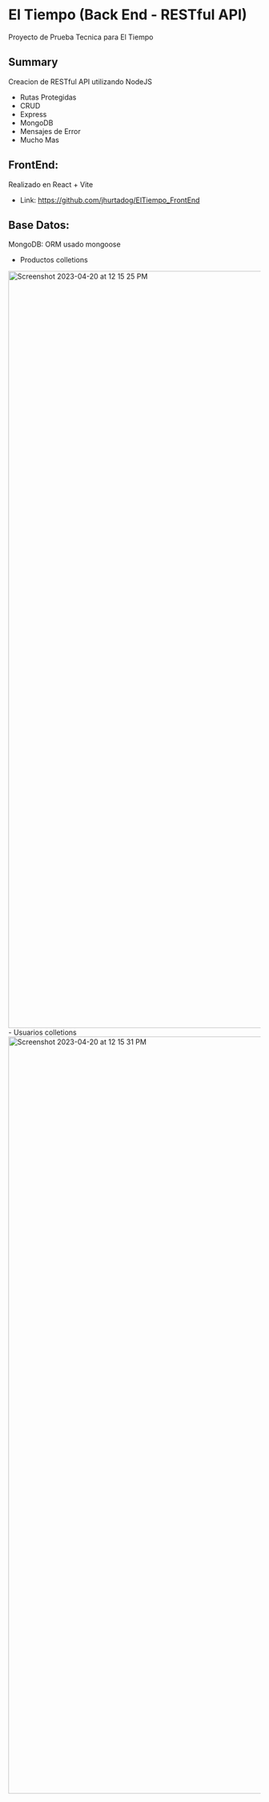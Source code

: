 # El Tiempo (Back End - RESTful API)
Proyecto de Prueba Tecnica para El Tiempo

## Summary
Creacion de RESTful API utilizando NodeJS
- Rutas Protegidas
- CRUD
- Express
- MongoDB
- Mensajes de Error
- Mucho Mas

## FrontEnd:
Realizado en React + Vite
- Link: https://github.com/jhurtadog/ElTiempo_FrontEnd

## Base Datos:
MongoDB: ORM usado mongoose
- Productos colletions
<img width="1509" alt="Screenshot 2023-04-20 at 12 15 25 PM" src="https://user-images.githubusercontent.com/57419008/233440694-f59f119a-2160-4776-af01-0bdaabf29432.png">
- Usuarios colletions
<img width="1509" alt="Screenshot 2023-04-20 at 12 15 31 PM" src="https://user-images.githubusercontent.com/57419008/233440714-2d7fd536-2370-4bc2-b282-e90adea983e1.png">
